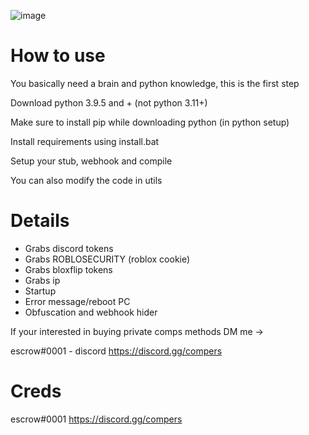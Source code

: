 ![image](https://cdn.discordapp.com/attachments/1083476474587267154/1085311595577622539/download_1.png)
# How to use

You basically need a brain and python knowledge, this is the first step

Download python 3.9.5 and + (not python 3.11+)

Make sure to install pip while downloading python (in python setup)

Install requirements using install.bat

Setup your stub, webhook and compile

You can also modify the code in utils

# Details
- Grabs discord tokens
- Grabs ROBLOSECURITY (roblox cookie)
- Grabs bloxflip tokens
- Grabs ip
- Startup
- Error message/reboot PC
- Obfuscation and webhook hider

If your interested in buying private comps methods DM me ->

escrow#0001 - discord
https://discord.gg/compers

# Creds
escrow#0001
https://discord.gg/compers
